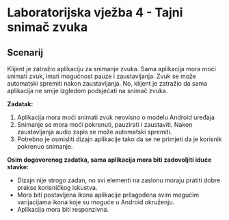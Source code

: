 # Laboratorijska vježba 4 - Tajni snimač zvuka

## Scenarij

Klijent je zatražio aplikaciju za snimanje zvuka. Sama aplikacija mora moći snimati zvuk, imati mogućnost pauze i zaustavljanja. Zvuk se može automatski spremiti nakon zaustavljanja. No, klijent je zatražio da sama aplikacija ne smije izgledom podsjećati na snimač zvuka. 

**Zadatak:**

1. Aplikacija mora moći snimati zvuk neovisno o modelu Android uređaja
2. Snimanje se mora moći pokrenuti, pauzirati i zaustaviti. Nakon zaustavljanja audio zapis se može automatski spremiti.
3. Potrebno je osmisliti dizajn aplikacije tako da se ne primjeti da je korisnik pokrenuo snimanje.

**Osim dogovorenog zadatka, sama aplikacija mora biti zadovoljiti iduće stavke:**

- Dizajn nije strogo zadan, no svi elementi na zaslonu moraju pratiti dobre prakse korisničkog iskustva.
- Mora biti postavljena ikona aplikacije prilagođena svim mogućim varijacijama ikona koje su moguće u Android okruženju.
- Aplikacija mora biti responzivna.
